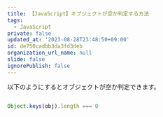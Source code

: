 ```yaml
---
title: 【JavaScript】オブジェクトが空か判定する方法
tags:
  - JavaScript
private: false
updated_at: '2023-08-28T23:48:50+09:00'
id: de750cadbb3da3fd3deb
organization_url_name: null
slide: false
ignorePublish: false
---
```

以下のようにするとオブジェクトが空か判定できます。

```js

Object.keys(obj).length === 0

```
